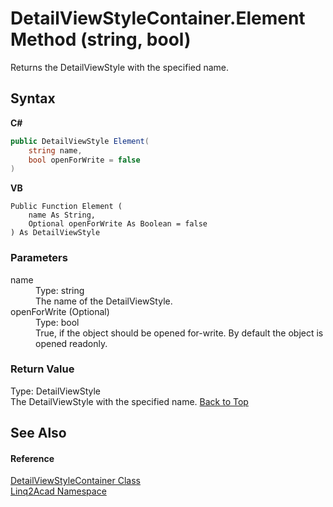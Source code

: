 # DetailViewStyleContainer.Element Method (string, bool)
 

Returns the DetailViewStyle with the specified name.

## Syntax

**C#**<br />
``` C#
public DetailViewStyle Element(
	string name,
	bool openForWrite = false
)
```

**VB**<br />
``` VB
Public Function Element ( 
	name As String,
	Optional openForWrite As Boolean = false
) As DetailViewStyle
```


### Parameters
<dl><dt>name</dt><dd>Type: string<br />The name of the DetailViewStyle.</dd><dt>openForWrite (Optional)</dt><dd>Type: bool<br />True, if the object should be opened for-write. By default the object is opened readonly.</dd></dl>

### Return Value
Type: DetailViewStyle<br />The DetailViewStyle with the specified name.
<a href="#DetailViewStyleContainerElement-Method-string-bool">Back to Top</a>

## See Also


#### Reference
<a href="T_Linq2Acad_DetailViewStyleContainer.md#DetailViewStyleContainer-Class">DetailViewStyleContainer Class</a><br /><a href="N_Linq2Acad.md#Linq2Acad-Namespace">Linq2Acad Namespace</a><br />
